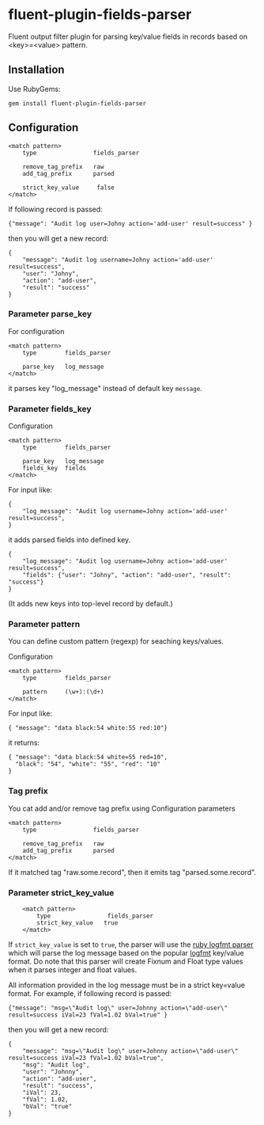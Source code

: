 fluent-plugin-fields-parser
===========================

Fluent output filter plugin for parsing key/value fields in records
based on &lt;key>=&lt;value> pattern.

## Installation

Use RubyGems:

    gem install fluent-plugin-fields-parser

## Configuration

    <match pattern>
        type                fields_parser

        remove_tag_prefix   raw
        add_tag_prefix      parsed

        strict_key_value     false
    </match>

If following record is passed:

```
{"message": "Audit log user=Johny action='add-user' result=success" }
```

then you will get a new record:

```
{
    "message": "Audit log username=Johny action='add-user' result=success",
    "user": "Johny",
    "action": "add-user",
    "result": "success"
}
```

### Parameter parse_key

For configuration

    <match pattern>
        type        fields_parser

        parse_key   log_message
    </match>

it parses key "log_message" instead of default key `message`.

### Parameter fields_key

Configuration

    <match pattern>
        type        fields_parser

        parse_key   log_message
        fields_key  fields
    </match>

For input like:

```
{
    "log_message": "Audit log username=Johny action='add-user' result=success",
}
```

it adds parsed fields into defined key.

```
{
    "log_message": "Audit log username=Johny action='add-user' result=success",
    "fields": {"user": "Johny", "action": "add-user", "result": "success"}
}
```

(It adds new keys into top-level record by default.)

### Parameter pattern

You can define custom pattern (regexp) for seaching keys/values.

Configuration

    <match pattern>
        type        fields_parser

        pattern     (\w+):(\d+)
    </match>

For input like:
```
{ "message": "data black:54 white:55 red:10"}
```

it returns:

```
{ "message": "data black:54 white=55 red=10",
  "black": "54", "white": "55", "red": "10"
}
```

### Tag prefix

You cat add and/or remove tag prefix using Configuration parameters

    <match pattern>
        type                fields_parser

        remove_tag_prefix   raw
        add_tag_prefix      parsed
    </match>

If it matched tag "raw.some.record", then it emits tag "parsed.some.record".

### Parameter strict_key_value

```
    <match pattern>
        type                fields_parser
        strict_key_value   true
    </match>
```

If `strict_key_value` is set to `true`, the parser will use the [ruby logfmt
parser](https://github.com/cyberdelia/logfmt-ruby) which will parse the log
message based on the popular [logfmt](https://brandur.org/logfmt) key/value
format.  Do note that this parser will create Fixnum and Float type values
when it parses integer and float values.

All information provided in the log message must be in a strict key=value
format.  For example, if following record is passed:

```
{"message": "msg=\"Audit log\" user=Johnny action=\"add-user\" result=success iVal=23 fVal=1.02 bVal=true" }
```

then you will get a new record:

```
{
    "message": "msg=\"Audit log\" user=Johnny action=\"add-user\" result=success iVal=23 fVal=1.02 bVal=true",
    "msg": "Audit log",
    "user": "Johnny",
    "action": "add-user",
    "result": "success",
    "iVal": 23,
    "fVal": 1.02,
    "bVal": "true"
}
```
